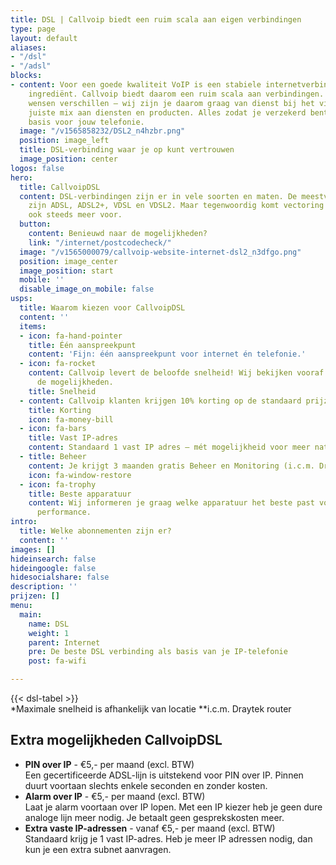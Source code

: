 ```yaml
---
title: DSL | Callvoip biedt een ruim scala aan eigen verbindingen
type: page
layout: default
aliases:
- "/dsl"
- "/adsl"
blocks:
- content: Voor een goede kwaliteit VoIP is een stabiele internetverbinding een noodzakelijk
    ingrediënt. Callvoip biedt daarom een ruim scala aan verbindingen. Situaties en
    wensen verschillen – wij zijn je daarom graag van dienst bij het vinden van de
    juiste mix aan diensten en producten. Alles zodat je verzekerd bent van de beste
    basis voor jouw telefonie.
  image: "/v1565858232/DSL2_n4hzbr.png"
  position: image_left
  title: DSL-verbinding waar je op kunt vertrouwen
  image_position: center
logos: false
hero:
  title: CallvoipDSL
  content: DSL-verbindingen zijn er in vele soorten en maten. De meestvoorkomende
    zijn ADSL, ADSL2+, VDSL en VDSL2. Maar tegenwoordig komt vectoring en bonding
    ook steeds meer voor.
  button:
    content: Benieuwd naar de mogelijkheden?
    link: "/internet/postcodecheck/"
  image: "/v1565000079/callvoip-website-internet-dsl2_n3dfgo.png"
  position: image_center
  image_position: start
  mobile: ''
  disable_image_on_mobile: false
usps:
  title: Waarom kiezen voor CallvoipDSL
  content: ''
  items:
  - icon: fa-hand-pointer
    title: Één aanspreekpunt
    content: 'Fijn: één aanspreekpunt voor internet én telefonie.'
  - icon: fa-rocket
    content: Callvoip levert de beloofde snelheid! Wij bekijken vooraf samen met jou
      de mogelijkheden.
    title: Snelheid
  - content: Callvoip klanten krijgen 10% korting op de standaard prijzen.
    title: Korting
    icon: fa-money-bill
  - icon: fa-bars
    title: Vast IP-adres
    content: Standaard 1 vast IP adres – mét mogelijkheid voor meer natuurlijk.
  - title: Beheer
    content: Je krijgt 3 maanden gratis Beheer en Monitoring (i.c.m. Draytek-router).
    icon: fa-window-restore
  - icon: fa-trophy
    title: Beste apparatuur
    content: Wij informeren je graag welke apparatuur het beste past voor de beste
      performance.
intro:
  title: Welke abonnementen zijn er?
  content: ''
images: []
hideinsearch: false
hideingoogle: false
hidesocialshare: false
description: ''
prijzen: []
menu:
  main:
    name: DSL
    weight: 1
    parent: Internet
    pre: De beste DSL verbinding als basis van je IP-telefonie
    post: fa-wifi

---
```

{{< dsl-tabel >}}
<br>
*Maximale snelheid is afhankelijk van locatie
**i.c.m. Draytek router
<br>
## Extra mogelijkheden CallvoipDSL

* <b>PIN over IP</b> - €5,- per maand (excl. BTW)<br> Een gecertificeerde ADSL-lijn is uitstekend voor PIN over IP. Pinnen duurt voortaan slechts enkele seconden en zonder kosten.
* <b>Alarm over IP</b> - €5,- per maand (excl. BTW) <br> Laat je alarm voortaan over IP lopen. Met een IP kiezer heb je geen dure analoge lijn meer nodig. Je betaalt geen gesprekskosten meer.
* <b>Extra vaste IP-adressen</b> - vanaf €5,- per maand (excl. BTW) <br> Standaard krijg je 1 vast IP-adres. Heb je meer IP adressen nodig, dan kun je een extra subnet aanvragen.
